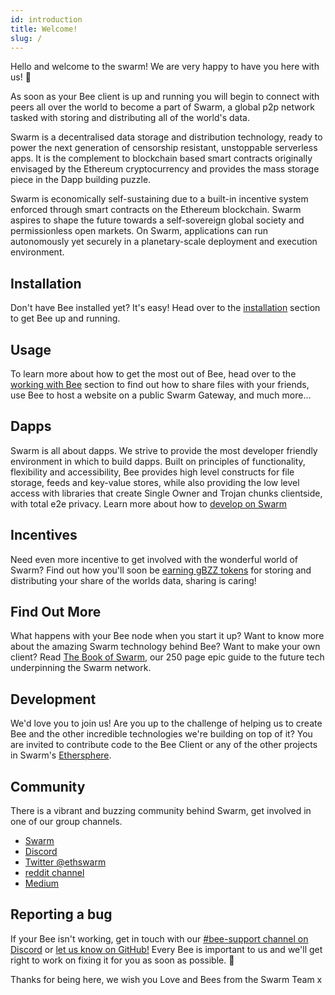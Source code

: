 ```yaml
---
id: introduction
title: Welcome!
slug: /
---
```


Hello and welcome to the swarm! We are very happy to have you here with us! 🐝 

As soon as your Bee client is up and running you will begin to connect with peers all over the world to become a part of Swarm, a global p2p network tasked with storing and distributing all of the world's data.

Swarm is a decentralised data storage and distribution technology, ready to power the next generation of censorship resistant, unstoppable serverless apps. It is the complement to blockchain based smart contracts originally envisaged by the Ethereum cryptocurrency and provides the mass storage piece in the Dapp building puzzle. 

Swarm is economically self-sustaining due to a built-in incentive system enforced through smart contracts on the Ethereum blockchain. Swarm aspires to shape the future towards a self-sovereign global society and permissionless open markets. On Swarm, applications can run autonomously yet securely in a planetary-scale deployment and execution environment.

## Installation
Don't have Bee installed yet? It's easy! Head over to the [installation](/docs/installation/quick-start) section to get Bee up and running.

## Usage
To learn more about how to get the most out of Bee, head over to the [working with Bee](/docs/access-the-swarm/upload-and-download) section to find out how to share files with your friends, use Bee to host a website on a public Swarm Gateway, and much more...
	
## Dapps
Swarm is all about dapps. We strive to provide the most developer friendly environment in which to build dapps. Built on principles of functionality, flexibility and accessibility, Bee provides high level constructs for file storage, feeds and key-value stores, while also providing the low level access with libraries that create Single Owner and Trojan chunks clientside, with total e2e privacy. Learn more about how to [develop on Swarm](/docs/dapps-on-swarm/introduction)

## Incentives
Need even more incentive to get involved with the wonderful world of Swarm? Find out how you'll soon be [earning gBZZ tokens](/docs/working-with-bee/cashing-out) for storing and distributing your share of the worlds data, sharing is caring!

## Find Out More
What happens with your Bee node when you start it up? Want to know more about the amazing Swarm technology behind Bee?
Want to make your own client? Read [The Book of Swarm](https://gateway.ethswarm.org/bzz/latest.bookofswarm.eth/),
our 250 page epic guide to the future tech underpinning the Swarm network.

## Development
We'd love you to join us! Are you up to the challenge of helping us to create Bee and the other incredible technologies we're building on top of it? You are invited to contribute code to the Bee Client or any of the other projects in Swarm's [Ethersphere](https://github.com/ethersphere).

## Community
There is a vibrant and buzzing community behind Swarm, get involved in one of our group channels.

- [Swarm](http://swarm.ethereum.org)
- [Discord](https://discord.gg/wdghaQsGq5)
- [Twitter @ethswarm](https://twitter.com/ethswarm)
- [reddit channel](https://www.reddit.com/r/ethswarm/)
- [Medium](https://ethswarm.medium.com/)

## Reporting a bug
If your Bee isn't working, get in touch with our [#bee-support channel on Discord](https://discord.gg/wdghaQsGq5) or [let us know on GitHub!](https://github.com/ethersphere/bee/issues) Every Bee is important to us and we'll get right to work on fixing it for you as soon as possible. 🐝

Thanks for being here, we wish you Love and Bees from the Swarm Team x
